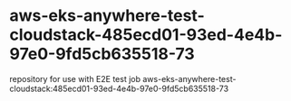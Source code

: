 # aws-eks-anywhere-test-cloudstack-485ecd01-93ed-4e4b-97e0-9fd5cb635518-73
repository for use with E2E test job aws-eks-anywhere-test-cloudstack:485ecd01-93ed-4e4b-97e0-9fd5cb635518-73
